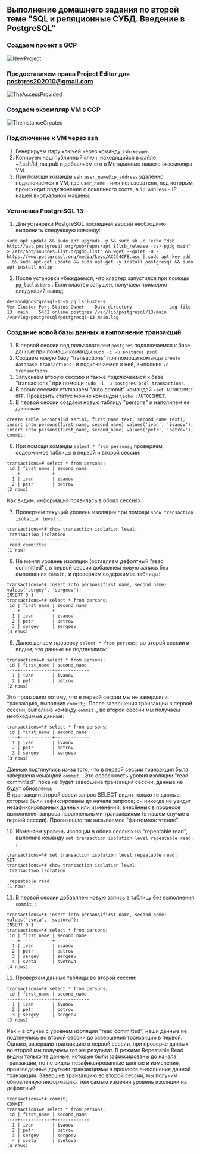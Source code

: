 ## Выполнение домашнего задания по второй теме "SQL и реляционные СУБД. Введение в PostgreSQL"

### Создаем проект в GCP
![NewProject](https://github.com/apovyshev/PostgreSQL/blob/main/01.Transactions/NewProject.PNG)

### Предоставляем права Project Editor для  postgres202010@gmail.com
![TheAccessProvided](https://github.com/apovyshev/PostgreSQL/blob/main/01.Transactions/TheAccessProvided.PNG)

### Создаем экземпляр VM в CGP
![TheInstanceCreated](https://github.com/apovyshev/PostgreSQL/blob/main/01.Transactions/TheInstanceCreated.PNG)

### Подключение к VM через ssh
1. Генерируем пару ключей через команду `ssh-keygen`.
2. Копируем наш публичный ключ, находящийся в файле ~/.ssh/id_rsa.pub и добавляем его в Метаданные нашего экземпляра VM.
3. При помощи команды `ssh user_name@ip_address` удаленно подключаемся к VM, где `user_name` - имя пользователя, под которым происходит подключение с локального хоста, а `ip_address` - IP нашей виртуальной машины.

### Установка PostgreSQL 13
1. Для установки PostgreSQL последней версии необходимо выполнить следующую команду:
```
sudo apt update && sudo apt upgrade -y && sudo sh -c 'echo "deb http://apt.postgresql.org/pub/repos/apt $(lsb_release -cs)-pgdg main" > /etc/apt/sources.list.d/pgdg.list' && wget --quiet -O - https://www.postgresql.org/media/keys/ACCC4CF8.asc | sudo apt-key add - && sudo apt-get update && sudo apt-get -y install postgresql && sudo apt install unzip
```
2. После установки убеждаемся, что кластер запустился при помощи `pg_lsclusters` . Если кластер запущен, получаем примерно следующий вывод:
```
desmond@postgresql-1:~$ pg_lsclusters
Ver Cluster Port Status Owner    Data directory              Log file
13  main    5432 online postgres /var/lib/postgresql/13/main /var/log/postgresql/postgresql-13-main.log
```

### Создание новой базы данных и выполнение транзакций
1. В первой сессии под пользователем `postgres` подключаемся к базе данных при помощи команды `sudo -i -u postgres psql`.
2. Создаем новую базу "transactions" при помощи команды `create database transactions;` и подключаемся к ней, выполнив `\c transactions`.
3. Запускаем вторую сессию и также подключаемся к базе "transactions" при помощи `sudo -i -u postgres psql transactions`.
4. В обоих сессиях отключаем "auto commit" командой `\set AUTOCOMMIT OFF`. Проверить статус можно командой `\echo :AUTOCOMMIT`.
5. В первой сессии создаем новую таблицу "persons" и наполняем ее данными:
```
create table persons(id serial, first_name text, second_name text);
insert into persons(first_name, second_name) values('ivan', 'ivanov');
insert into persons(first_name, second_name) values('petr', 'petrov');
commit;
```
6. При помощи команды `select * from persons;` проверяем содержимое таблицы в первой и второй сессии:
```
transactions=# select * from persons;
 id | first_name | second_name
----+------------+-------------
  1 | ivan       | ivanov
  2 | petr       | petrov
(2 rows)
```
Как видим, информация появилась в обоих сессиях.

7. Проверяем текущий уровень изоляции при помощи `show transaction isolation level;` :
```
transactions=*# show transaction isolation level;
 transaction_isolation
-----------------------
 read committed
(1 row)
```

8. Не меняя уровень изоляции (оставляем дефолтный "read committed"), в первой сессии добавляем новую запись без выполнения `commit;` и проверяем содержимое таблицы:
```
transactions=*# insert into persons(first_name, second_name) values('sergey', 'sergeev');
INSERT 0 1
transactions=*# select * from persons;
 id | first_name | second_name
----+------------+-------------
  1 | ivan       | ivanov
  2 | petr       | petrov
  3 | sergey     | sergeev
(3 rows)
```

9. Далее делаем проверку `select * from persons;` во второй сессии и видим, что данные не подтянулись:
```
transactions=# select * from persons;
 id | first_name | second_name
----+------------+-------------
  1 | ivan       | ivanov
  2 | petr       | petrov
(2 rows)
```
Это произошло потому, что в первой сессии мы не завершили транзакцию, выполнив `commit;`. После завершения транзакции в первой сессии, выполнив команду `commit;`, во второй сессии мы получаем необходимые данные:
```
transactions=*# select * from persons;
 id | first_name | second_name
----+------------+-------------
  1 | ivan       | ivanov
  2 | petr       | petrov
  3 | sergey     | sergeev
(3 rows)
```
Данные подтянулись из-за того, что в первой сессии транзакция была завершена командой `commit;`. 
Это особенность уровня изоляции "read committed": пока не будет завершена транзакция сессии, данные не будут обновлены.  
В транзакции второй сесси запрос SELECT видит только те данные, которые были зафиксированы до начала запроса; он никогда не увидит незафиксированных данных или изменений, внесённых в процессе выполнения запроса параллельными транзакциями (в нашем случае в первой сессии). Прооизошло так называемое "фантомное чтение".

10. Изменяем уровень изоляции в обоих сессиях на "repeatable read", выполнив команду `set transaction isolation level repeatable read;` :
```
transactions=*# set transaction isolation level repeatable read;
SET
transactions=*# show transaction isolation level;
 transaction_isolation
-----------------------
 repeatable read
(1 row)
```

11. В первой сессии добавляем новую запись в таблицу без выполнения `commit;`:
```
transactions=*# insert into persons(first_name, second_name) values('sveta', 'svetova');
INSERT 0 1
transactions=*# select * from persons;
 id | first_name | second_name
----+------------+-------------
  1 | ivan       | ivanov
  2 | petr       | petrov
  3 | sergey     | sergeev
  4 | sveta      | svetova
(4 rows)
```

12. Проверяем данные таблицы во второй сессии:
```
transactions=*# select * from persons;
 id | first_name | second_name
----+------------+-------------
  1 | ivan       | ivanov
  2 | petr       | petrov
  3 | sergey     | sergeev
(3 rows)
```
Как и в случае с уровнем изоляции "read committed", наши данные не подтянулись во второй сессии до завершения транзакции в первой. 
Однако, завершив транзакцию в первой сессии, при проверке данных во второй мы получаем тот же результат. 
В режиме Repeatable Read видны только те данные, которые были зафиксированы до начала транзакции, но не видны незафиксированные данные и изменения, произведённые другими транзакциями в процессе выполнения данной транзакции. 
Завершив транзакцию во второй сессии, мы получим обновленную информацию, тем самым изменяя уровень изоляции на дефолтный:
```
transactions=*# commit;
COMMIT
transactions=# select * from persons;
 id | first_name | second_name
----+------------+-------------
  1 | ivan       | ivanov
  2 | petr       | petrov
  3 | sergey     | sergeev
  4 | sveta      | svetova
(4 rows)
```


